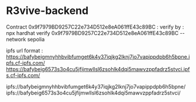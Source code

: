 # R3vive-backend

Contract 0x9f7979BD9257C22e734D512e8eA061ffE43c89BC :
verify by : npx hardhat verify 0x9f7979BD9257C22e734D512e8eA061ffE43c89BC --network sepolia

ipfs url format : 
https://bafybeigmnyhhbvibfumget6k4y37iqjkg2lknj7jo7vapippdpb6h5bpne.ipfs.cf-ipfs.com/
https://bafybeig6573s3o4cu5jfijmwllsl6zsohlk4dqi5mawvzppfadrz5stvci.ipfs.cf-ipfs.com/


ipfs://bafybeigmnyhhbvibfumget6k4y37iqjkg2lknj7jo7vapippdpb6h5bpne/
ipfs://bafybeig6573s3o4cu5jfijmwllsl6zsohlk4dqi5mawvzppfadrz5stvci/
